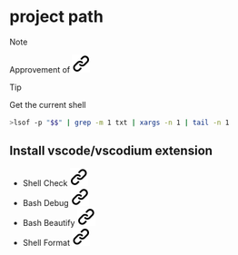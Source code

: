 # project path
<!-- keep the format -->
>[!NOTE]
>Approvement of [![alt text][1]](https://github.com/MathiasStadler/try_out_egui_plot/blob/master/project_path.md?plain=1)
<!-- keep the folder -->
>[!TIP]
>Get the current shell
<!-- -->
```bash <!-- markdownlint-disable-line code-block-style -->
>lsof -p "$$" | grep -m 1 txt | xargs -n 1 | tail -n 1
```
<!-- keep the format -->
## Install vscode/vscodium extension
<!--  keep the code -->
- Shell Check [![alt text][1]](https://marketplace.visualstudio.com/items?itemName=timonwong.shellcheck)
- Bash Debug  [![alt text][1]](https://marketplace.visualstudio.com/items?itemName=rogalmic.bash-debug)
- Bash Beautify [![alt text][1]](https://marketplace.visualstudio.com/items?itemName=shakram02.bash-beautify)
- Shell Format [![alt text][1]](https://marketplace.visualstudio.com/items?itemName=foxundermoon.shell-format)
<!--  keep the code -->
<!-- keep the format -->
<!-- make folder and download the link sign vai curl -->
<!-- mkdir -p img && curl --create-dirs --output-dir img -O  "https://raw.githubusercontent.com/MathiasStadler/link_symbol_svg/refs/heads/main/link_symbol.svg"-->
<!-- Link sign - Don't Found a better way :-( - You know a better method? - send me a email -->
[1]: ./img/link_symbol.svg
<!-- keep the format -->
